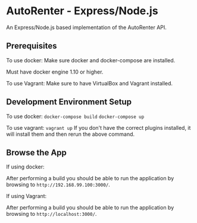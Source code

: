 # AutoRenter - Express/Node.js #

An Express/Node.js based implementation of the AutoRenter API.

## Prerequisites ##

To use docker:
Make sure docker and docker-compose are installed.

Must have docker engine 1.10 or higher.

To use Vagrant:
Make sure to have  VirtualBox and Vagrant installed.

## Development Environment Setup ##

To use docker:
 `docker-compose build`
 `docker-compose up`

To use vagrant:
 `vagrant up`
 If you don't have the correct plugins installed, it will install them and then rerun the above command.

## Browse the App

If using docker:

After performing a build you should be able to run the application by browsing to `http://192.168.99.100:3000/`.


If using Vagrant:

After performing a build you should be able to run the application by browsing to `http://localhost:3000/`.

